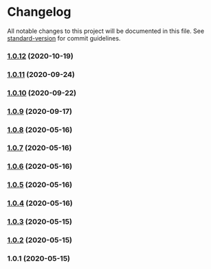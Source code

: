 # Changelog

All notable changes to this project will be documented in this file. See [standard-version](https://github.com/conventional-changelog/standard-version) for commit guidelines.

### [1.0.12](https://github.com/bingtimren/fitbit-sim-starter/compare/v1.0.11...v1.0.12) (2020-10-19)

### [1.0.11](https://github.com/bingtimren/fitbit-sim-starter/compare/v1.0.10...v1.0.11) (2020-09-24)

### [1.0.10](https://github.com/bingtimren/fitbit-sim-starter/compare/v1.0.9...v1.0.10) (2020-09-22)

### [1.0.9](https://github.com/bingtimren/fitbit-sim-starter/compare/v1.0.8...v1.0.9) (2020-09-17)

### [1.0.8](https://github.com/bingtimren/fitbit-sim-starter/compare/v1.0.7...v1.0.8) (2020-05-16)



### [1.0.7](https://github.com/bingtimren/fitbit-sim-starter/compare/v1.0.6...v1.0.7) (2020-05-16)



### [1.0.6](https://github.com/bingtimren/fitbit-sim-starter/compare/v1.0.5...v1.0.6) (2020-05-16)



### [1.0.5](https://github.com/bingtimren/fitbit-sim-starter/compare/v1.0.4...v1.0.5) (2020-05-16)



### [1.0.4](https://github.com/bingtimren/fitbit-sim-starter/compare/v1.0.3...v1.0.4) (2020-05-16)



### [1.0.3](https://github.com/bingtimren/fitbit-sim-starter/compare/v1.0.2...v1.0.3) (2020-05-15)



### [1.0.2](https://github.com/bingtimren/fitbit-sim-starter/compare/v1.0.1...v1.0.2) (2020-05-15)



### 1.0.1 (2020-05-15)
